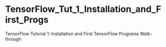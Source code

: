 # TensorFlow_Tut_1_Installation_and_First_Progs
TensorFlow Tutorial 1: Installation and First TensorFlow Programs Walk-through
